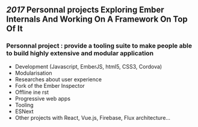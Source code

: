 
## *2017* Personnal projects Exploring Ember Internals And Working On A Framework On Top Of It
### Personnal project : provide a tooling suite to make people able to build highly extensive and modular application
- Development (Javascript, EmberJS, html5, CSS3, Cordova)
- Modularisation
- Researches about user experience
- Fork of the Ember Inspector
- Offline ine rst
- Progressive web apps
- Tooling
- ESNext
- Other projects with React, Vue.js, Firebase, Flux architecture...
